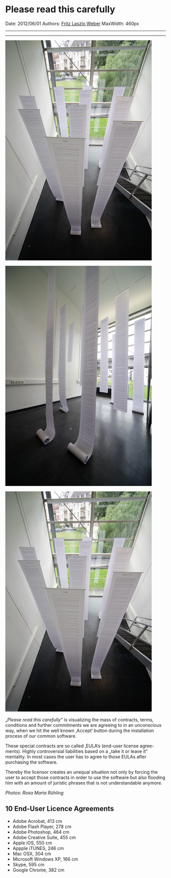 # Please read this carefully

Date: 2012/06/01
Authors: [Fritz Laszlo Weber](http://fritz-weber.de)
MaxWidth: 460px

---
---

![](please-read-this-carefully.jpg)

![](please-read-this-carefully02.jpg)

![](please-read-this-carefully03.jpg)

„_Please read this carefully_“ is visualizing the mass of contracts, terms, conditions and further commitments we are agreeing to in an unconscious way, when we hit the well known ‚Accept‘ button during the installation process of our common software.

These special contracts are so called ‚EULA‘s (end-user license agree- ments). Highly controversial liabilities based on a „take it or leave it“ mentality. In most cases the user has to agree to those EULAs after purchasing the software.

Thereby the licensor creates an unequal situation not only by forcing the user to accept those contracts in order to use the software but also flooding him with an amount of juristic phrases that is not understandable anymore.

_Photos: Rosa Maria Rühling_

## 10 End-User Licence Agreements

- Adobe Acrobat, 413 cm
- Adobe Flash Player, 278 cm
- Adobe Photoshop, 464 cm
- Adobe Creative Suite, 455 cm
- Apple iOS, 550 cm
- Appple iTUNES, 246 cm
- Mac OSX, 304 cm
- Microsoft Windows XP, 166 cm
- Skype, 595 cm
- Google Chrome, 382 cm

 
